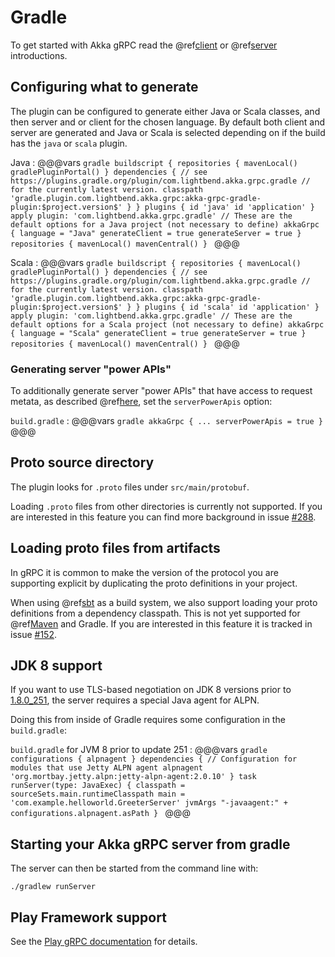 # Gradle

To get started with Akka gRPC read the @ref[client](../client/index.md) or @ref[server](../server/index.md) introductions.

## Configuring what to generate

The plugin can be configured to generate either Java or Scala classes, and then server and or client for the chosen language.
By default both client and server are generated and Java or Scala is selected depending on if the build
has the `java` or `scala` plugin.

Java
:   @@@vars
    ```gradle
    buildscript {
      repositories {
        mavenLocal()
        gradlePluginPortal()
      }
      dependencies {
        // see https://plugins.gradle.org/plugin/com.lightbend.akka.grpc.gradle
        // for the currently latest version.
        classpath 'gradle.plugin.com.lightbend.akka.grpc:akka-grpc-gradle-plugin:$project.version$'
      }
    }
    plugins {
      id 'java'
      id 'application'
    }
    apply plugin: 'com.lightbend.akka.grpc.gradle'
    // These are the default options for a Java project (not necessary to define)
    akkaGrpc {
      language = "Java"
      generateClient = true
      generateServer = true
    }
    repositories {
      mavenLocal()
      mavenCentral()
    }
    ```
    @@@

Scala
:   @@@vars
    ```gradle
    buildscript {
      repositories {
        mavenLocal()
        gradlePluginPortal()
      }
      dependencies {
        // see https://plugins.gradle.org/plugin/com.lightbend.akka.grpc.gradle
        // for the currently latest version.
        classpath 'gradle.plugin.com.lightbend.akka.grpc:akka-grpc-gradle-plugin:$project.version$'
      }
    }
    plugins {
      id 'scala'
      id 'application'
    }
    apply plugin: 'com.lightbend.akka.grpc.gradle'
    // These are the default options for a Scala project (not necessary to define)
    akkaGrpc {
      language = "Scala"
      generateClient = true
      generateServer = true
    }
    repositories {
      mavenLocal()
      mavenCentral()
    }
    ```
    @@@

### Generating server "power APIs"

To additionally generate server "power APIs" that have access to request metata, as described
@ref[here](../server/details.md#accessing-request-metadata), set the `serverPowerApis` option:

`build.gradle`
:   @@@vars
    ```gradle
    akkaGrpc {
      ...
      serverPowerApis = true
    }
    ```
    @@@

## Proto source directory

The plugin looks for `.proto` files under `src/main/protobuf`.

Loading `.proto` files from other directories is currently not supported.
If you are interested in this feature you can find more background in issue
[#288](https://github.com/akka/akka-grpc/issues/288).

## Loading proto files from artifacts

In gRPC it is common to make the version of the protocol you are supporting
explicit by duplicating the proto definitions in your project.

When using @ref[sbt](sbt.md) as a build system, we also support loading your
proto definitions from a dependency classpath. This is not yet supported
for @ref[Maven](maven.md) and Gradle. If you are interested in this feature
it is tracked in issue [#152](https://github.com/akka/akka-grpc/issues/152).

## JDK 8 support

If you want to use TLS-based negotiation on JDK 8 versions prior to
[1.8.0_251](https://www.oracle.com/technetwork/java/javase/8u251-relnotes-5972664.html),
the server requires a special Java agent for ALPN.

Doing this from inside of Gradle requires some configuration in the `build.gradle`:

`build.gradle` for JVM 8 prior to update 251
:   @@@vars
    ```gradle
    configurations {
      alpnagent
    }
    dependencies {
      // Configuration for modules that use Jetty ALPN agent
      alpnagent 'org.mortbay.jetty.alpn:jetty-alpn-agent:2.0.10'
    }
    task runServer(type: JavaExec) {
      classpath = sourceSets.main.runtimeClasspath
      main = 'com.example.helloworld.GreeterServer'
      jvmArgs "-javaagent:" + configurations.alpnagent.asPath
    }
    ```
    @@@

## Starting your Akka gRPC server from gradle

The server can then be started from the command line with:

```
./gradlew runServer
```

## Play Framework support

See the [Play gRPC documentation](https://github.com/playframework/play-grpc/blob/master/docs/src/main/paradox/play-framework.md) for details.
